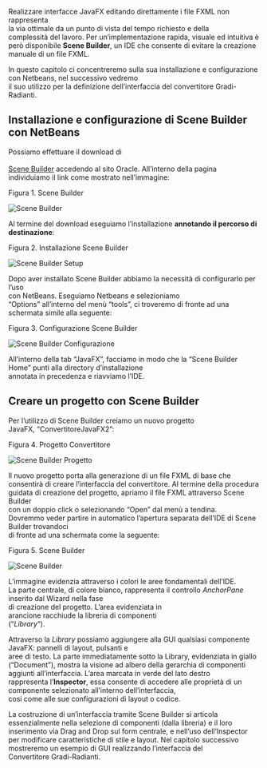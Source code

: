 Realizzare interfacce JavaFX editando direttamente i file FXML non rappresenta  
la via ottimale da un punto di vista del tempo richiesto e della  
complessità del lavoro. Per un’implementazione rapida, visuale ed intuitiva è però disponibile **Scene Builder**, un IDE che consente di evitare la creazione manuale di un file FXML.

In questo capitolo ci concentreremo sulla sua installazione e configurazione con Netbeans, nel successivo vedremo  
il suo utilizzo per la definizione dell’interfaccia del convertitore Gradi-Radianti.

Installazione e configurazione di Scene Builder con NetBeans
------------------------------------------------------------

Possiamo effettuare il download di  
[  
Scene Builder](http://www.oracle.com/technetwork/java/javafxscenebuilder-1x-archive-2199384.html) accedendo al sito Oracle. All’interno della pagina individuiamo il link come mostrato nell’immagine:

Figura 1. Scene Builder

![Scene Builder](https://tbm-html.s3.amazonaws.com/app/uploads/2017/05/SceneBuilderDL.png)

Al termine del download eseguiamo l’installazione **annotando il percorso di destinazione**:

Figura 2. Installazione Scene Builder

![Scene Builder Setup](https://tbm-html.s3.amazonaws.com/app/uploads/2017/05/SceneBuilderSetup.png)

Dopo aver installato Scene Builder abbiamo la necessità di configurarlo per l’uso  
con NetBeans. Eseguiamo Netbeans e selezioniamo  
“Options” all’interno del menù “tools”, ci troveremo di fronte ad una schermata simile alla seguente:

Figura 3. Configurazione Scene Builder

![Scene Builder Configurazione](https://tbm-html.s3.amazonaws.com/app/uploads/2017/05/SceneBuilderConf.png)

All’interno della tab “JavaFX”, facciamo in modo che la “Scene Builder Home” punti alla directory d’installazione  
annotata in precedenza e riavviamo l’IDE.

Creare un progetto con Scene Builder
------------------------------------

Per l’utilizzo di Scene Builder creiamo un nuovo progetto  
JavaFX, “ConvertitoreJavaFX2”:

Figura 4. Progetto Convertitore

![Scene Builder Progetto](https://tbm-html.s3.amazonaws.com/app/uploads/2017/05/SceneBuilderProgetto.png)

Il nuovo progetto porta alla generazione di un file FXML di base che consentirà di creare l’interfaccia del convertitore. Al termine della procedura  
guidata di creazione del progetto, apriamo il file FXML attraverso Scene Builder  
con un doppio click o selezionando “Open” dal menù a tendina.  
Dovremmo veder partire in automatico l’apertura separata dell’IDE di Scene Builder trovandoci  
di fronte ad una schermata come la seguente:

Figura 5. Scene Builder

![Scene Builder](https://tbm-html.s3.amazonaws.com/app/uploads/2017/05/SceneBuilderView.png)

L’immagine evidenzia attraverso i colori le aree fondamentali dell’IDE.  
La parte centrale, di colore bianco, rappresenta il controllo _AnchorPane_ inserito dal Wizard nella fase  
di creazione del progetto. L’area evidenziata in  
arancione racchiude la libreria di componenti  
(“_Library_“).

Attraverso la _Library_ possiamo aggiungere alla GUI qualsiasi componente JavaFX: pannelli di layout, pulsanti e  
aree di testo. La parte immediatamente sotto la Library, evidenziata in giallo (“Document”), mostra la visione ad albero della gerarchia di componenti  
aggiunti all’interfaccia. L’area marcata in verde del lato destro  
rappresenta l’**Inspector**, essa consente di accedere alle proprietà di un componente selezionato all’interno dell’interfaccia,  
cosi come alle sue configurazioni di layout o codice.

La costruzione di un’interfaccia tramite Scene Builder si articola essenzialmente nella selezione di componenti (dalla libreria) e il loro inserimento via Drag and Drop sul form centrale, e nell’uso dell’Inspector  
per modificare caratteristiche di stile e layout. Nel capitolo successivo mostreremo un esempio di GUI realizzando l’interfaccia del  
Convertitore Gradi-Radianti.